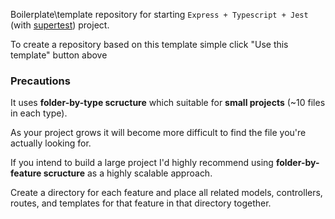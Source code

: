 Boilerplate\template repository for starting `Express + Typescript + Jest` (with [supertest](https://github.com/visionmedia/supertest)) project.

To create a repository based on this template simple click "Use this template" button above

### Precautions

It uses **folder-by-type scructure** which suitable for **small projects** (~10 files in each type).

As your project grows it will become more difficult to find the file you're actually looking for.

If you intend to build a large project I'd highly recommend using **folder-by-feature scructure** as a highly scalable approach.

Create a directory for each feature and place all related models, controllers, routes, and templates for that feature in that directory together.
